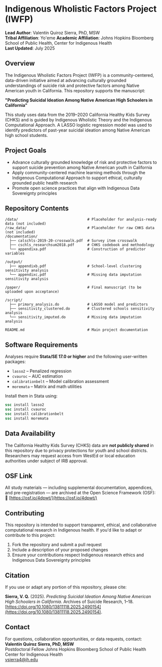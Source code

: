 # Indigenous Wholistic Factors Project (IWFP)

**Lead Author**: Valentín Quiroz Sierra, PhD, MSW  
**Tribal Affiliation**: Yo'eme 
**Academic Affiliation**: Johns Hopkins Bloomberg School of Public Health, Center for Indigenous Health  
**Last Updated**: July 2025

## Overview

The Indigenous Wholistic Factors Project (IWFP) is a community-centered, data-driven initiative aimed at advancing culturally grounded understandings of suicide risk and protective factors among Native American youth in California. This repository supports the manuscript:

**"Predicting Suicidal Ideation Among Native American High Schoolers in California"**  

This study uses data from the 2019–2020 California Healthy Kids Survey (CHKS) and is guided by Indigenous Wholistic Theory and the Indigenous Computational Approach. A LASSO logistic regression model was used to identify predictors of past-year suicidal ideation among Native American high school students.

## Project Goals

- Advance culturally grounded knowledge of risk and protective factors to support suicide prevention among Native American youth in California
- Apply community-centered machine learning methods through the Indigenous Computational Approach to support ethical, culturally grounded public health research
- Promote open science practices that align with Indigenous Data Sovereignty principles

## Repository Contents

```
/data/                                # Placeholder for analysis-ready data (not included)
/raw_data/                            # Placeholder for raw CHKS data (not included)
/documentation/
  ├── calschls-2019-20-crosswalk.pdf  # Survey item crosswalk
  ├── cschls_researchsum2018.pdf      # CHKS codebook and methodology
  └── appendixa.pdf                   # Construction of predictor variables

/output/
  ├── appendixb.pdf                   # School-level clustering sensitivity analysis
  └── appendixc.pdf                   # Missing data imputation sensitivity analysis

/paper/                               # Final manuscript (to be uploaded upon acceptance)

/script/
  ├── primary_analysis.do             # LASSO model and predictors
  ├── sensitivity_clustered.do        # Clustered schools sensitivity analysis
  └── sensitivity_imputed.do          # Missing data imputation analysis

README.md                             # Main project documentation
```

## Software Requirements

Analyses require **Stata/SE 17.0 or higher** and the following user-written packages:

- `lasso2` – Penalized regression
- `cvauroc` – AUC estimation
- `calibrationbelt` – Model calibration assessment
- `moremata` – Matrix and math utilities

Install them in Stata using:

```stata
ssc install lasso2
ssc install cvauroc
ssc install calibrationbelt
ssc install moremata
```

## Data Availability

The California Healthy Kids Survey (CHKS) data are **not publicly shared** in this repository due to privacy protections for youth and school districts. Researchers may request access from WestEd or local education authorities under subject of IRB approval.

## OSF Link

All study materials — including supplemental documentation, appendices, and pre-registration — are archived at the Open Science Framework (OSF): 
🔗 [https://osf.io/4dpwt/](https://osf.io/4dpwt/)

## Contributing

This repository is intended to support transparent, ethical, and collaborative computational research in Indigenous health. If you'd like to adapt or contribute to this project:

1. Fork the repository and submit a pull request
2. Include a description of your proposed changes
3. Ensure your contributions respect Indigenous research ethics and Indigenous Data Sovereignty principles

## Citation

If you use or adapt any portion of this repository, please cite:

**Sierra, V. Q.** (2025). *Predicting Suicidal Ideation Among Native American High Schoolers in California*. Archives of Suicide Research, 1–18. [https://doi.org/10.1080/13811118.2025.2490154](https://doi.org/10.1080/13811118.2025.2490154).


## Contact

For questions, collaboration opportunities, or data requests, contact:  
**Valentín Quiroz Sierra, PhD, MSW**  
Postdoctoral Fellow
Johns Hopkins Bloomberg School of Public Health
Center for Indigenous Health  
[vsierra4@jh.edu](mailto:vsierra4@jh.edu)
